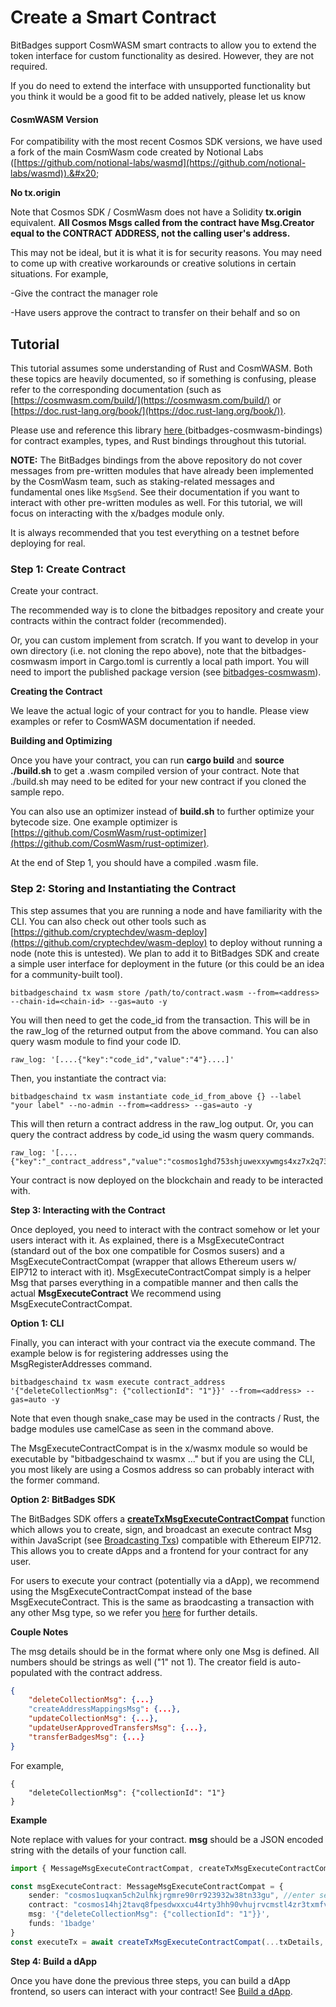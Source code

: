 # Create a Smart Contract

BitBadges support CosmWASM smart contracts to allow you to extend the token interface for custom functionality as desired. However, they are not required.&#x20;

If you do need to extend the interface with unsupported functionality but you think it would be a good fit to be added natively, please let us know

#### CosmWASM Version

For compatibility with the most recent Cosmos SDK versions, we have used a fork of the main CosmWasm code created by Notional Labs ([https://github.com/notional-labs/wasmd](https://github.com/notional-labs/wasmd)).&#x20;

**No tx.origin**

Note that Cosmos SDK / CosmWasm does not have a Solidity **tx.origin** equivalent. **All Cosmos Msgs called from the contract have Msg.Creator equal to the CONTRACT ADDRESS, not the calling user's address.**

This may not be ideal, but it is what it is for security reasons. You may need to come up with creative workarounds or creative solutions in certain situations. For example,

\-Give the contract the manager role

\-Have users approve the contract to transfer on their behalf and so on

## Tutorial

This tutorial assumes some understanding of Rust and CosmWASM. Both these topics are heavily documented, so if something is confusing, please refer to the corresponding documentation (such as [https://cosmwasm.com/build/](https://cosmwasm.com/build/) or [https://doc.rust-lang.org/book/](https://doc.rust-lang.org/book/)).

Please use and reference this library [here ](https://github.com/BitBadges/bitbadges-cosmwasm-bindings/tree/master/contracts/register\_addresses)(bitbadges-cosmwasm-bindings) for contract examples, types, and Rust bindings throughout this tutorial.&#x20;

**NOTE:** The BitBadges bindings from the above repository do not cover messages from pre-written modules that have already been implemented by the CosmWasm team, such as staking-related messages and fundamental ones like `MsgSend`. See their documentation if you want to interact with other pre-written modules as well. For this tutorial, we will focus on interacting with the x/badges module only.



It is always recommended that you test everything on a testnet before deploying for real.

### **Step 1: Create Contract**

Create your contract.

The recommended way is to clone the bitbadges repository and create your contracts within the contract folder (recommended).&#x20;

Or, you can custom implement from scratch. If you want to develop in your own directory (i.e. not cloning the repo above), note that the bitbadges-cosmwasm import in Cargo.toml is currently a local path import. You will need to import the published package version (see [bitbadges-cosmwasm](https://crates.io/crates/bitbadges-cosmwasm)).

**Creating the Contract**

We leave the actual logic of your contract for you to handle. Please view examples or refer to CosmWASM documentation if needed.

**Building and Optimizing**

Once you have your contract, you can run **cargo build** and **source ./build.sh** to get a .wasm compiled version of your contract. Note that ./build.sh may need to be edited for your new contract if you cloned the sample repo.

You can also use an optimizer instead of **build.sh** to further optimize your bytecode size. One example optimizer is [https://github.com/CosmWasm/rust-optimizer](https://github.com/CosmWasm/rust-optimizer).



At the end of Step 1, you should have a compiled .wasm file.

### **Step 2: Storing and Instantiating the Contract**

This step assumes that you are running a node and have familiarity with the CLI. You can also check out other tools such as [https://github.com/cryptechdev/wasm-deploy](https://github.com/cryptechdev/wasm-deploy) to deploy without running a node (note this is untested). We plan to add it to BitBadges SDK and create a simple user interface for deployment in the future (or this could be an idea for a community-built tool).

```
bitbadgeschaind tx wasm store /path/to/contract.wasm --from=<address> --chain-id=<chain-id> --gas=auto -y
```

You will then need to get the code\_id from the transaction. This will be in the raw\_log of the returned output from the above command. You can also query wasm module to find your code ID.

```
raw_log: '[....{"key":"code_id","value":"4"}....]'
```

Then, you instantiate the contract via:

```
bitbadgeschaind tx wasm instantiate code_id_from_above {} --label "your label" --no-admin --from=<address> --gas=auto -y
```

This will then return a contract address in the raw\_log output. Or, you can query the contract address by code\_id using the wasm query commands.

```
raw_log: '[....{"key":"_contract_address","value":"cosmos1ghd753shjuwexxywmgs4xz7x2q732vcnkm6h2pyv9s6ah3hylvrqa0dr5q"}....]'
```

Your contract is now deployed on the blockchain and ready to be interacted with.



**Step 3: Interacting with the Contract**

Once deployed, you need to interact with the contract somehow or let your users interact with it. As explained, there is a MsgExecuteContract (standard out of the box one compatible for Cosmos susers) and a MsgExecuteContractCompat (wrapper that allows Ethereum users w/ EIP712 to interact with it). MsgExecuteContractCompat simply is  a helper Msg that parses everything in a compatible manner and then calls the actual **MsgExecuteContract** We recommend using MsgExecuteContractCompat.



**Option 1: CLI**

Finally, you can interact with your contract via the execute command. The example below is for registering addresses using the MsgRegisterAddresses command.

```
bitbadgeschaind tx wasm execute contract_address '{"deleteCollectionMsg": {"collectionId": "1"}}' --from=<address> --gas=auto -y
```

Note that even though snake\_case may be used in the contracts / Rust, the badge modules use camelCase as seen in the command above.

The MsgExecuteContractCompat is in the x/wasmx module so would be executable by "bitbadgeschaind tx wasmx ..." but if you are using the CLI, you most likely are using a Cosmos address so can probably interact with the former command.



**Option 2: BitBadges SDK**

The BitBadges SDK offers a [**createTxMsgExecuteContractCompat**](https://bitbadges.github.io/bitbadgesjs/packages/proto/docs/functions/createMsgExecuteContractCompat.html) function which allows you to create, sign, and broadcast an execute contract Msg within JavaScript (see [Broadcasting Txs](../../sdk/broadcasting-and-signing-txs.md)) compatible with Ethereum EIP712. This allows you to create dApps and a frontend for your contract for any user.

For users to execute your contract (potentially via a dApp), we recommend using the MsgExecuteContractCompat instead of the base MsgExecuteContract. This is the same as braodcasting a transaction with any other Msg type, so we refer you [here](../../sdk/common-snippets/creating-signing-and-broadcasting-txs.md) for further details.



**Couple Notes**

The msg details should be in the format where only one Msg is defined. All numbers should be strings as well ("1" not 1). The creator field is auto-populated with the contract address.

```json
{
    "deleteCollectionMsg": {...}
    "createAddressMappingsMsg": {...},
    "updateCollectionMsg": {...},
    "updateUserApprovedTransfersMsg": {...},
    "transferBadgesMsg": {...}
}
```

For example,

```json5
{
    "deleteCollectionMsg": {"collectionId": "1"}
}
```

**Example**

Note replace with values for your contract. **msg** should be a JSON encoded string with the details of your function call.

```typescript
import { MessageMsgExecuteContractCompat, createTxMsgExecuteContractCompat } from 'bitbadgesjs-transactions';

const msgExecuteContract: MessageMsgExecuteContractCompat = {
    sender: "cosmos1uqxan5ch2ulhkjrgmre90rr923932w38tn33gu", //enter sender adress here
    contract: "cosmos14hj2tavq8fpesdwxxcu44rty3hh90vhujrvcmstl4zr3txmfvw9s4hmalr", // 
    msg: '{"deleteCollectionMsg": {"collectionId": "1"}}',
    funds: '1badge'
}
const executeTx = await createTxMsgExecuteContractCompat(...txDetails, msgExecuteContract);

```





**Step 4: Build a dApp**

Once you have done the previous three steps, you can build a dApp frontend, so users can interact with your contract! See [Build a dApp](build-a-dapp.md).
